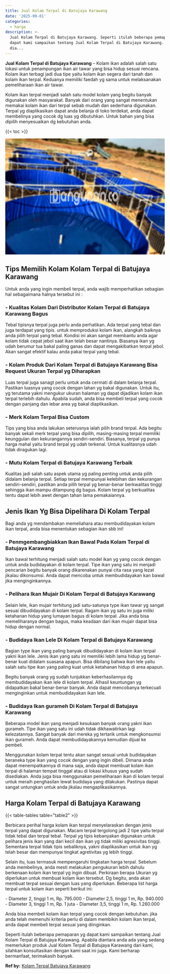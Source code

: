```yaml
---
title: Jual Kolam Terpal di Batujaya Karawang
date: '2025-09-01'
categories:
  - harga
description: >-
  Jual Kolam Terpal di Batujaya Karawang. Seperti itulah beberapa pemaparan yg
  dapat kami sampaikan tentang Jual Kolam Terpal di Batujaya Karawang. Apabila
  dia...
---
```


**Jual Kolam Terpal di Batujaya Karawang** – Kolam ikan adalah salah satu lokasi untuk penampungan ikan air tawar yang bisa hidup sesuai rencana. Kolam ikan terbagi jadi dua tipe yaitu kolam ikan segera dari tanah dan kolam ikan terpal. Keduanya memiliki faedah yg sama untuk melaksanakan pemeliharaan ikan air tawar.

Kolam ikan terpal menjadi salah satu model kolam yang begitu banyak digunakan oleh masyarakat. Banyak dari orang yang sangat menentukan memakai kolam ikan dari terpal sebab mudah dan sederhana digunakan. Terpal yg diaplikasikan dapat anda belanja di toko terdekat, anda dapat membelinya yang cocok dg luas yg dibutuhkan. Untuk bahan yang bisa dipilih menyesuaikan dg kebutuhan anda.

{{< toc >}}

![Jual Kolam Terpal di Batujaya Karawang](/images/jual-kolam-terpal-02.png)

## Tips Memilih Kolam Kolam Terpal di Batujaya Karawang

Untuk anda yang ingin membeli terpal, anda wajib memperhatikan sebagian hal sebagaimana halnya tersebut ini :

### \- Kualitas Kolam Dari Distributor Kolam Terpal di Batujaya Karawang Bagus

Tebal tipisnya terpal juga perlu anda perhatikan. Ada terpal yang tebal dan juga terdapat yang tipis. untuk memproduksi kolam ikan, alangkah baiknya anda pilih terpal yang tebal. Kondisi ini akan sangat membantu anda agar kolam tidak cepat jebol saat ikan telah besar nantinya. Biasanya ikan yg udah berumur tua bakal paling ganas dan dapat mengakibatkan terpal jebol. Akan sangat efektif kalau anda pakai terpal yang tebal.

### \- Kolam Produk Dari Kolam Terpal di Batujaya Karawang Bisa Request Ukuran Terpal yg Diharapkan

Luas terpal juga sanagt perlu untuk anda cermati di dalam belanja terpal. Pastikan luasnya yang cocok dengan lahan yg bakal digunakan. Untuk itu, yg terutama yakni mengukur ukuran halaman yg dapat dijadikan kolam ikan terpal terlebih dahulu. Apabila sudah, anda bisa membeli terpal yang cocok dengan panjang dan lebar area yg bakal diaplikasikan.

### \- Merk Kolam Terpal Bisa Custom

Tips yang bisa anda lakukan seterusnya ialah pilih brand terpal. Ada begitu banyak sekali merk terpal yang bisa dipilih, masing-masing terpal memiliki keunggulan dan kekurangannya sendiri-sendiri. Biasanya, terpal yg punya harga mahal yaitu brand terpal yg udah terkenal. Untuk kualitasnya udah tidak diragukan lagi.

### \- Mutu Kolam Terpal di Batujaya Karawang Terbaik

Kualitas jadi salah satu aspek utama yg paling penting untuk anda pilih didalam belanja terpal. Setiap terpal mempunyai kelebihan dan kekurangan sendiri-sendiri, pastikan anda pilih terpal yg benar-benar berkwalitas tinggi sehingga ikan mampu ditampung dg bagus. Kolam terpal yg berkualitas tentu dapat lebih awet dengan tahan lama pemakaiannya.

## Jenis Ikan Yg Bisa Dipelihara Di Kolam Terpal

Bagi anda yg mendambakan memeliahara atau membudidayakan kolam ikan terpal, anda bisa menentukan sebagian ikan sbb ini!

### \- Penmgembangbiakkan Ikan Bawal Pada Kolam Terpal di Batujaya Karawang

Ikan bawal terhitung menjadi salah satu model ikan yg yang cocok dengan untuk anda budidayakan di kolam terpal. Tipe ikan yang satu ini menjadi pencarian begitu banyak orang dikarenakan punyai cita rasa yang lezat jikalau dikonsumsi. Anda dapat mencoba untuk membudidayakan kan bawal jika menginginkannya.

### \- Pelihara Ikan Mujair Di Kolam Terpal di Batujaya Karawang

Selain lele, ikan mujair terhitung jadi satu-satunya type ikan tawar yg sangat sesuai dibudidayakan di kolam terpal. Ragam ikan yg satu ini juga miliki ketahanan hidup yang lumayan bagus di kolam terpal. Jika anda bisa memeliharanya dengan bagus, maka keadaan dari ikan mujair dapat bisa hidup dengan normal.

### \- Budidaya Ikan Lele Di Kolam Terpal di Batujaya Karawang

Bagian type ikan yang paling banyak dibudidayakan di kolam ikan terpal yakni ikan lele. Jenis ikan yang satu ini memiliki lebih lama hidup yg benar-benar kuat didalam suasana apapun. Bisa dibilang bahwa ikan lele yaitu salah satu tipe ikan yang paling kuat untuk ketahanan hidup di area apapun.

Begitu banyak orang yg sudah tunjukkan keberhasilannya dg membudidayakan ikan lele di kolam terpal. Alhasil keuntungan yg didapatkan bakal benar-benar banyak. Anda dapat mencobanya terkecuali menginginkan untuk membudidayakan ikan lele.

### \- Budidaya Ikan gurameh Di Kolam Terpal di Batujaya Karawang

Beberapa model ikan yang menjadi kesukaan banyak orang yakni ikan gurameh. Tipe ikan yang satu ini udah tidak dikhawatirkan lagi kelezatannya. Sangat banyak dari mereka yg tertarik untuk mengkonsumsi ikan gurameh. Anda dapat membudidayakannya kemudian dijual ke pembeli.

Menggunakan kolam terpal tentu akan sangat sesuai untuk budidayakan beraneka type ikan yang cocok dengan yang ingin dibeli. Dimana anda dapat menempatkannya di mana saja, anda dapat membuat kolam ikan terpal di halaman tempat tinggal atau di lokasi khusus yang sudah disediakan. Anda juga bisa menggunakan pemeliharaan ikan di kolam terpal untuk meraih penghasilan lewat budidaya yang dilakukan. Pastinya dapat sangat untungkan untuk anda jikalau mengaplikasikannya.

## Harga Kolam Terpal di Batujaya Karawang

{{< table-tables table="table2" >}}

Berbicara perihal harga kolam ikan terpal menyelaraskan dengan jenis terpal yang dapat digunakan. Macam terpal tergolong jadi 2 tipe yaitu terpal tidak tebal dan terpal tebal. Terpal yg tipis kebanyakan digunakan untuk pelihara jenis ikan yang dari kecil dan ikan yg tidak miliki agresivitas tinggi. Sementara terpal tidak tipis sebaliknya, yakni diaplikasikan untuk ikan yg telah besar dan mempunyai tingkat agretivitas yg lebih tinggi.

Selain itu, luas termasuk mempengaruhi tingkatan harga terpal. Sebelum anda membelinya, anda mesti melakukan pengukuran lebih dahulu berkenaan kolam ikan terpal yg ingin dibuat. Perkiraan berapa Ukuran yg diperlukan untuk membuat kolam ikan tersebut. Dg begitu, anda akan membuat terpal sesuai dengan luas yang diperlukan. Beberapa list harga terpal untuk kolam ikan seperti berikut ini:

\- Diameter 2, tinggi 1 m, Rp. 795.000 - Diameter 2,5, tinggi 1 m, Rp. 940.000 - Diameter 3, tinggi 1 m, Rp. 1 juta - Diameter 3,5, tinggi 1 m, Rp. 1.260.000

Anda bisa membeli kolam ikan terpal yang cocok dengan kebutuhan. jika anda telah memenuhi kriteria perlu di dalam membikin kolam ikan terpal, anda dapat membeli terpal sesuai yang diinginkan.

Seperti itulah beberapa pemaparan yg dapat kami sampaikan tentang Jual Kolam Terpal di Batujaya Karawang. Apabila diantara anda ada yang sedang memerlukan produk Jual Kolam Terpal di Batujaya Karawang dari kami, silahkan konsultasikan dengan kami saat ini juga. Kami berharap bermanfaat, terimakasih banyak.

**Ref by:** [Kolam Terpal Batujaya Karawang](https://id.wikipedia.org/wiki/Kolam)
